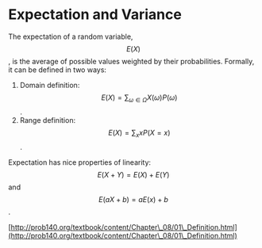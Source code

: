 # Expectation and Variance

The expectation of a random variable, $$E(X)$$, is the average of possible values weighted by their probabilities. Formally, it can be defined in two ways:

1. Domain definition: $$E(X) = \sum_{\omega \in \Omega} X(\omega) P(\omega)$$.
2. Range definition: $$E(X) = \sum_x x P(X = x)$$.

Expectation has nice properties of linearity: $$E(X + Y) = E(X) + E(Y)$$ and $$E(aX + b) = aE(x) + b$$.

[http://prob140.org/textbook/content/Chapter\_08/01\_Definition.html](http://prob140.org/textbook/content/Chapter\_08/01\_Definition.html)
